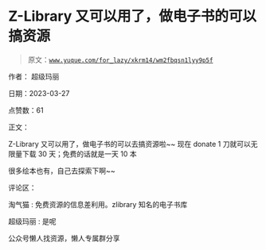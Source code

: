 # Z-Library 又可以用了，做电子书的可以搞资源

> 原文：[`www.yuque.com/for_lazy/xkrm14/wm2fbqsn1lyy9p5f`](https://www.yuque.com/for_lazy/xkrm14/wm2fbqsn1lyy9p5f)



作者： 超级玛丽



日期：2023-03-27



点赞数：61



正文：

Z-Library 又可以用了，做电子书的可以去搞资源啦~~ 现在 donate 1 刀就可以无限量下载 30 天；免费的话就是一天 10 本

很多绘本也有，自己去探索下啊~~



评论区：



淘气猫 : 免费资源的信息差利用。zlibrary 知名的电子书库



超级玛丽 : 是呢



公众号懒人找资源，懒人专属群分享

